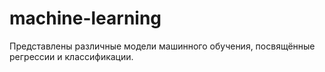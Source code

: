 # machine-learning

Представлены различные модели машинного обучения, посвящённые регрессии и классификации.